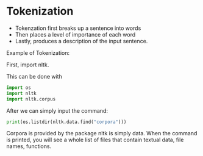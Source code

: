 # Tokenization

* Tokenzation first breaks up a sentence into words
* Then places a level of importance of each word
* Lastly, produces a description of the input sentence. 

Example of Tokenization:

First, import nltk.

This can be done with

```python
import os
import nltk
import nltk.corpus
```

After we can simply input the command:

```python
print(os.listdir(nltk.data.find("corpora")))
```

Corpora is provided by the package nltk is simply data. When the command is printed, you will see a whole list of files that contain textual data, file names, functions.

